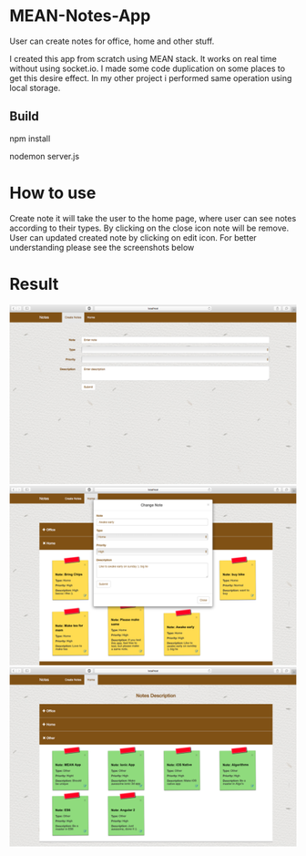 # MEAN-Notes-App

User can create notes for office, home and other stuff.

I created this app from scratch using MEAN stack. It works on real time without using socket.io. I made some code duplication on some places to get
this desire effect. In my other project i performed same operation using
local storage. 

## Build 

npm install  

nodemon server.js

# How to use

Create note it will take the user to the home page, where user can see notes according to their types.
By clicking on the close icon note will be remove.
User can updated created note by clicking on edit icon.
For better understanding please see the screenshots below
# Result

![alt text](screenshots/note.png)
![alt text](screenshots/home1.png)
![alt text](screenshots/home2.png)



 





